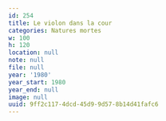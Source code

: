 ```yaml
---
id: 254
title: Le violon dans la cour
categories: Natures mortes
w: 100
h: 120
location: null
note: null
file: null
year: '1980'
year_start: 1980
year_end: null
image: null
uuid: 9ff2c117-4dcd-45d9-9d57-8b14d41fafc6
---
```


